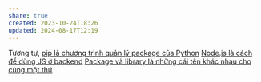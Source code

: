 ```yaml
---
share: true
created: 2023-10-24T18:26
updated: 2024-08-17T12:19
---
```

Tương tự, [pip là chương trình quản lý package của Python](../../../Python/Path,%20env,%20version/pip%20l%C3%A0%20ch%C6%B0%C6%A1ng%20tr%C3%ACnh%20qu%E1%BA%A3n%20l%C3%BD%20package%20c%E1%BB%A7a%20Python.md)
[Node.js là cách để dùng JS ở backend](./Node.js%20l%C3%A0%20c%C3%A1ch%20%C4%91%E1%BB%83%20d%C3%B9ng%20JS%20%E1%BB%9F%20backend.md)
[Package và library là những cái tên khác nhau cho cùng một thứ](../../../../../../Kh%C3%A1i%20ni%E1%BB%87m%20c%C6%A1%20b%E1%BA%A3n%20v%C3%A0%20nguy%C3%AAn%20l%C3%BD%20l%E1%BA%ADp%20tr%C3%ACnh/Kh%C3%A1i%20ni%E1%BB%87m%20c%C6%A1%20b%E1%BA%A3n%20v%E1%BB%81%20l%E1%BA%ADp%20tr%C3%ACnh%20h%C6%B0%E1%BB%9Bng%20v%E1%BA%ADt%20th%E1%BB%83/M%C3%B4%20%C4%91un/Package%20v%C3%A0%20library%20l%C3%A0%20nh%E1%BB%AFng%20c%C3%A1i%20t%C3%AAn%20kh%C3%A1c%20nhau%20cho%20c%C3%B9ng%20m%E1%BB%99t%20th%E1%BB%A9.md)
